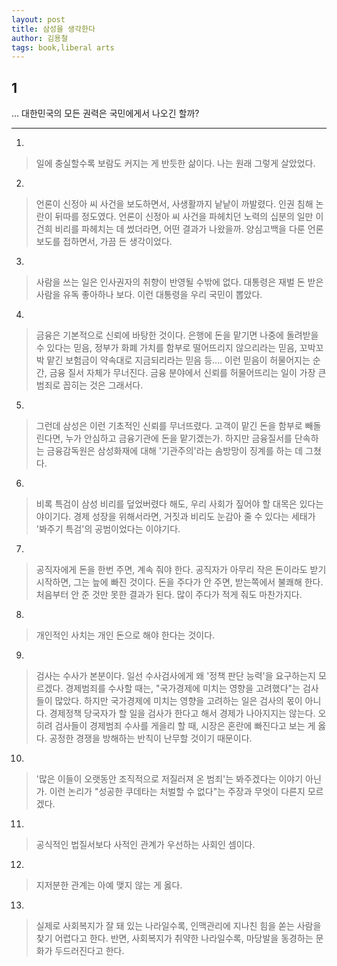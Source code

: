 ```yaml
---
layout: post
title: 삼성을 생각한다
author: 김용철
tags: book,liberal arts
---
```


## 1
... 대한민국의 모든 권력은 국민에게서 나오긴 할까?

----

1. 
> 일에 충실할수록 보람도 커지는 게 반듯한 삶이다. 나는 원래 그렇게 살았었다.
 
2. 
> 언론이 신정아 씨 사건을 보도하면서, 사생활까지 낱낱이 까발렸다. 인권 침해 논란이 뒤따를 정도였다. 언론이 신정아 씨 사건을 파헤치던 노력의 십분의 일만 이건희 비리를 파헤치는 데 썼더라면, 어떤 결과가 나왔을까. 양심고백을 다룬 언론 보도를 접하면서, 가끔 든 생각이었다.

3. 
> 사람을 쓰는 일은 인사권자의 취향이 반영될 수밖에 없다. 대통령은 재벌 돈 받은 사람을 유독 좋아하나 보다. 이런 대통령을 우리 국민이 뽑았다.

4. 
> 금융은 기본적으로 신뢰에 바탕한 것이다. 은행에 돈을 맡기면 나중에 돌려받을 수 있다는 믿음, 정부가 화폐 가치를 함부로 떨어뜨리지 않으리라는 믿음, 꼬박꼬박 맡긴 보험금이 약속대로 지금되리라는 믿음 등.... 이런 믿음이 허물어지는 순간, 금융 질서 자체가 무너진다. 금융 분야에서 신뢰를 허물어뜨리는 일이 가장 큰 범죄로 꼽히는 것은 그래서다.

5. 
> 그런데 삼성은 이런 기초적인 신뢰를 무너뜨렸다. 고객이 맡긴 돈을 함부로 빼돌린다면, 누가 안심하고 금융기관에 돈을 맡기겠는가. 하지만 금융질서를 단속하는 금융감독원은 삼성화재에 대해 '기관주의'라는 솜방망이 징계를 하는 데 그쳤다.

6. 
> 비록 특검이 삼성 비리를 덮었버렸다 해도, 우리 사회가 짚어야 할 대목은 있다는 야이기다. 경제 성장을 위해서라면, 거짓과 비리도 눈감아 줄 수 있다는 세태가 '봐주기 특검'의 공범이었다는 이야기다.

7. 
> 공직자에게 돈을 한번 주면, 계속 줘야 한다. 공직자가 아무리 작은 돈이라도 받기 시작하면, 그는 늪에 빠진 것이다. 돈을 주다가 안 주면, 받는쪽에서 불쾌해 한다. 처음부터 안 준 것만 못한 결과가 된다. 많이 주다가 적게 줘도 마찬가지다.

8. 
> 개인적인 사치는 개인 돈으로 해야 한다는 것이다.
 
9. 
> 검사는 수사가 본분이다. 일선 수사검사에게 왜 '정책 판단 능력'을 요구하는지 모르겠다. 경제범죄를 수사할 때는, "국가경제에 미치는 영향을 고려했다"는 검사들이 많았다. 하지만 국가경제에 미치는 영향을 고려하는 일은 검사의 몫이 아니다. 경제정책 당국자가 할 일을 검사가 한다고 해서 경제가 나아지지는 않는다. 오히려 검사들이 경제범죄 수사를 게을리 할 때, 시장은 혼란에 빠진다고 보는 게 옳다. 공정한 경쟁을 방해하는 반칙이 난무할 것이기 때문이다.
 
10. 
> '많은 이들이 오랫동안 조직적으로 저질러져 온 범죄'는 봐주겠다는 이야기 아닌가. 이런 논리가 "성공한 쿠데타는 처벌할 수 없다"는 주장과 무엇이 다른지 모르겠다.
 
11. 
> 공식적인 법질서보다 사적인 관계가 우선하는 사회인 셈이다.

12. 
> 지저분한 관계는 아예 맺지 않는 게 옳다.

13. 
> 실제로 사회복지가 잘 돼 있는 나라일수록, 인맥관리에 지나친 힘을 쏟는 사람을 찾기 어렵다고 한다. 반면, 사회복지가 취약한 나라일수록, 마당발을 동경하는 문화가 두드러진다고 한다.